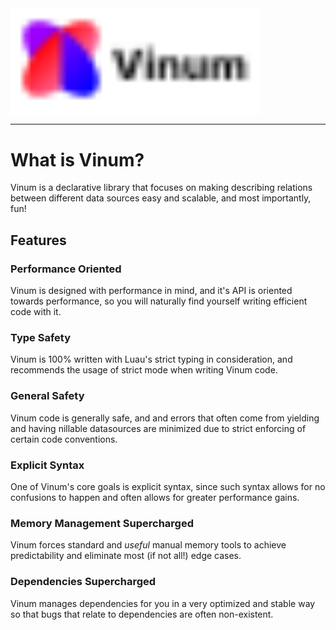 <img align = "center" width="400" src="gh-assets/Banner.svg">

_______

# What is Vinum?
Vinum is a declarative library that focuses on making describing relations between
different data sources easy and scalable, and most importantly, fun!

## Features
### Performance Oriented 
Vinum is designed with performance in mind, and it's API is oriented towards performance, so you will naturally find yourself writing efficient code with it.

### Type Safety
Vinum is 100% written with Luau's strict typing in consideration, and recommends the usage of strict mode when writing Vinum code.

### General Safety
Vinum code is generally safe, and and errors that often come from yielding and having nillable datasources are minimized due to strict enforcing of certain code conventions.

### Explicit Syntax
One of Vinum's core goals is explicit syntax, since such syntax allows for no confusions to happen and often allows for greater performance gains.

### Memory Management Supercharged
Vinum forces standard and *useful* manual memory tools to achieve predictability and eliminate most (if not all!) edge cases. 

### Dependencies Supercharged
Vinum manages dependencies for you in a very optimized and stable way so that bugs that relate to dependencies are often non-existent.